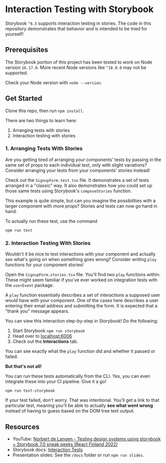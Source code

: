 # Interaction Testing with Storybook

Storybook `^6.5` supports interaction testing in stories. The code in this repository demonstrates that behavior and is
intended to be tried for yourself!

## Prerequisites

The Storybook portion of this project has been tested to work on Node version `16.17.0`. More recent Node versions
like `^18.0.0` may not be supported.

Check your Node version with `node --version`.

## Get Started

Clone this repo, then run `npm install`.

There are two things to learn here:

1. Arranging tests with stories
2. Interaction testing with stories

### 1. Arranging Tests With Stories

Are you getting tired of arranging your components' tests by passing in the same set of props to each individual test,
only with slight variations? Consider arranging your tests from your components' stories instead!

Check out the `SignupForm.test.tsx` file. It demonstrates a set of tests arranged in a "classic" way. It also
demonstrates how you could set up those same tests using Storybook's `composeStories` function.

This example is quite simple, but can you imagine the possibilities with a larger component with more props? Stories and
tests can now go hand in hand.

To actually run these test, use the command

```
npm run test
```

### 2. Interaction Testing With Stories

Wouldn't it be nice to test interactions with your component and actually _see_ what's going on when something goes
wrong? Consider writing `play` functions for your component stories!

Open the `SignupForm.stories.tsx` file. You'll find two `play` functions within. These might seem familiar if you've
ever worked on integration tests with the `userEvent` package.

A `play` function essentially describes a set of interactions a supposed user would have with your component. One of the
cases here describes a user entering their email address and submitting the form. It is expected that a "thank you"
message appears.

You can view this interaction step-by-step in Storybook! Do the following:

1. Start Storybook `npm run storybook`
2. Head over to [localhost:6006](http://localhost:6006/?path=/story/components-signupform--filled-form)
3. Check out the **Interactions** tab.

You can see exactly what the `play` function did and whether it passed or failed.

**But that's not all!**

You can run these tests automatically from the CLI. Yes, you can even integrate these into your CI pipeline. Give it a
go!

```npm run test-storybook```

If your test failed, don't worry. That was intentional. You'll get a link to that particular test, meaning you'll be
able to actually **see what went wrong** instead of having to guess based on the DOM tree text output.

## Resources

- YouTube: [Norbert de Langen - Testing design systems using storybook + Storybook 7.0 sneak peeks (React Finland 2022)](https://www.youtube.com/watch?v=8ACxWOjrTfs)
- Storybook docs: [Interaction Tests](https://storybook.js.org/docs/react/writing-tests/interaction-testing)
- Presentation slides: See the `/docs` folder or run `npm run slides`.
